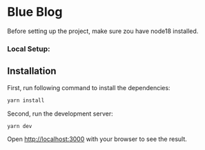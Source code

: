 # Blue Blog

Before setting up the project, make sure zou have node18 installed.

### Local Setup:

## Installation

First, run following command to install the dependencies:

```bash
yarn install
```

Second, run the development server:

```bash
yarn dev
```

Open [http://localhost:3000](http://localhost:3000) with your browser to see the result.